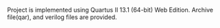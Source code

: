 Project is implemented using Quartus II 13.1 (64-bit) Web Edition.
Archive file(qar), and verilog files are provided.